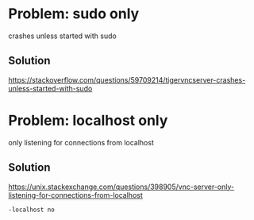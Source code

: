 # Problem: sudo only
crashes unless started with sudo

## Solution
https://stackoverflow.com/questions/59709214/tigervncserver-crashes-unless-started-with-sudo


# Problem: localhost only
only listening for connections from localhost

## Solution
https://unix.stackexchange.com/questions/398905/vnc-server-only-listening-for-connections-from-localhost

`-localhost no`
